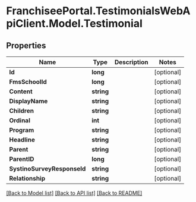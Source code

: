 # FranchiseePortal.TestimonialsWebApiClient.Model.Testimonial

## Properties

Name | Type | Description | Notes
------------ | ------------- | ------------- | -------------
**Id** | **long** |  | [optional] 
**FmsSchoolId** | **long** |  | [optional] 
**Content** | **string** |  | [optional] 
**DisplayName** | **string** |  | [optional] 
**Children** | **string** |  | [optional] 
**Ordinal** | **int** |  | [optional] 
**Program** | **string** |  | [optional] 
**Headline** | **string** |  | [optional] 
**Parent** | **string** |  | [optional] 
**ParentID** | **long** |  | [optional] 
**SystinoSurveyResponseId** | **string** |  | [optional] 
**Relationship** | **string** |  | [optional] 

[[Back to Model list]](../README.md#documentation-for-models) [[Back to API list]](../README.md#documentation-for-api-endpoints) [[Back to README]](../README.md)

